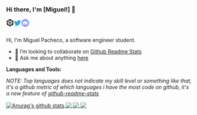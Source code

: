 ### Hi there, I'm [Miguel!] 👋

<a href="https://codesandbox.io/u/Miguel22247">
  <img align="left" alt="Miguel Pacheco | CodeSandbox" width="20px" src="https://raw.githubusercontent.com/Miguel22247/Miguel22247/master/assets/codesandbox.svg" />
</a>
<a href="https://twitter.com/anuraghazru">
  <img align="left" alt="Miguel Pacheco | Twitter" width="21px" src="https://raw.githubusercontent.com/Miguel22247/Miguel22247/master/assets/twitter.svg" />
</a>
<a href="https://discord.gg/VK4k3Br">
  <img align="left" alt="Miguel's Discord" width="21px" src="https://raw.githubusercontent.com/Miguel22247/Miguel22247/master/assets/discord-round.svg" />
</a>

<br />
<br />

Hi, I'm Miguel Pacheco, a software engineer student.

- 👯 I’m looking to collaborate on [Github Readme Stats](https://github.com/Miguel22247/github-readme-stats)
- 💬 Ask me about anything [here](https://github.com/Miguel22247/Miguel22247/issues)

**Languages and Tools:**  


<!--- 
  if you have forked this to use on your profile, 
  Change the `github-readme-stats.anuraghazra1.vercel.app` to `github-readme-stats.vercel.app` 
--->

<!-- Change the `github-readme-stats.anuraghazra1.vercel.app` to `github-readme-stats.vercel.app`  -->

*NOTE: Top languages does not indicate my skill level or something like that, it's a github metric of which languages i have the most code on github, it's a new feature of [github-readme-stats](https://github.com/Miguel22247/github-readme-stats)*


<a href="https://github.com/Miguel22247/github-readme-stats">
  <img align="center" src="https://github-readme-stats.vercel.app/api?username=Miguel22247&show_icons=true&include_all_commits=true&theme=material-palenight" alt="Anurag's github stats" />
</a>
<a href="https://github.com/Miguel22247/github-readme-stats">
  <!-- Change the `github-readme-stats.anuraghazra1.vercel.app` to `github-readme-stats.vercel.app`  -->
  <img align="center" src="https://github-readme-stats.vercel.app/api/top-langs/?username=Miguel22247&layout=compact&theme=material-palenight" />
</a>

<a href="https://github.com/Miguel22247/github-readme-stats">
  <!-- Change the `github-readme-stats.anuraghazra1.vercel.app` to `github-readme-stats.vercel.app`  -->
  <img align="center" src="https://github-readme-stats.vercel.app/api/pin/?username=Miguel22247&repo=github-readme-stats&theme=material-palenight" />
</a>    
<a href="https://github.com/Miguel22247/Miguel22247.github.io">
  <!-- Change the `github-readme-stats.anuraghazra1.vercel.app` to `github-readme-stats.vercel.app`  -->
  <img align="center" src="https://github-readme-stats.vercel.app/api/pin/?username=Miguel22247&repo=anuraghazra.github.io&theme=material-palenight" />
</a>

